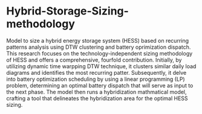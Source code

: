 # Hybrid-Storage-Sizing-methodology
Model to size a hybrid energy storage system (HESS) based on recurring patterns analysis using DTW clustering and battery oprimization dispatch.
This research focuses on the technology-independent sizing methodology of HESS and offers a comprehensive, fourfold contribution. Initially, by utilizing dynamic time warpping DTW technique, it clusters similar daily load diagrams and identifies the most recurring patter. Subsequently, it delve into battery optimization scheduling by using a linear programming (LP) problem, determining an optimal battery dispatch that will serve as input to the next phase. The model then runs a hybridization mathmatical model, crafting a tool that delineates the hybridization area for the optimal HESS sizing.
